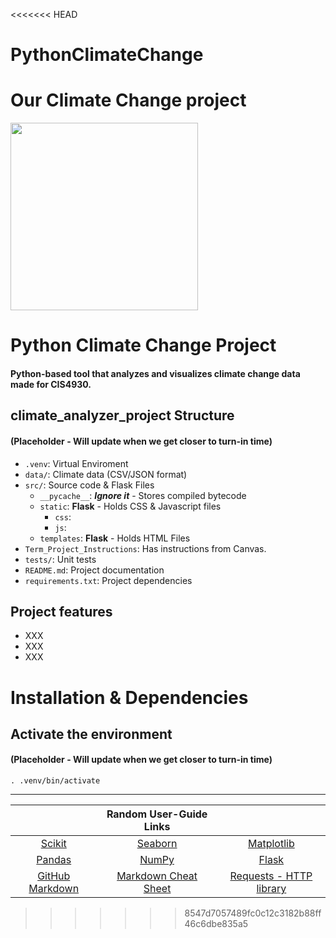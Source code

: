 <<<<<<< HEAD
# PythonClimateChange
Our Climate Change project
=======
<img src="https://i.imgur.com/AqlOpg6.png" width="300" height="">

# Python Climate Change Project

#### Python-based tool that analyzes and visualizes climate change data made for CIS4930.


## climate_analyzer_project Structure 
#### (Placeholder - Will update when we get closer to turn-in time)
* `.venv`: Virtual Enviroment
* `data/`: Climate data (CSV/JSON format)
* `src/`: Source code & Flask Files
    * `__pycache__`: ***Ignore it*** - Stores compiled bytecode
    * `static`: **Flask** - Holds CSS & Javascript files
        * `css`: 
        * `js`:
    * `templates`: **Flask** - Holds HTML Files
* `Term_Project_Instructions`: Has instructions from Canvas.
* `tests/`: Unit tests
* `README.md`: Project documentation
* `requirements.txt`: Project dependencies

## Project features
- XXX
- XXX
- XXX


# Installation & Dependencies

## Activate the environment
#### (Placeholder - Will update when we get closer to turn-in time)
```
. .venv/bin/activate
```

---
|             |    Random User-Guide Links         |               |
|    :----:   |    :----:   |    :----:     |
|[Scikit](https://scikit-learn.org/stable/install.html)|[Seaborn](https://seaborn.pydata.org/tutorial.html)| [Matplotlib](https://matplotlib.org/stable/users/index.html)|
|[Pandas](https://pandas.pydata.org/docs/user_guide/index.html)|[NumPy](https://numpy.org/doc/stable/)|[Flask](https://flask.palletsprojects.com/en/stable/)|
|[GitHub Markdown](https://docs.github.com/en/get-started/writing-on-github/getting-started-with-writing-and-formatting-on-github/basic-writing-and-formatting-syntax)|[Markdown Cheat Sheet](https://www.markdownguide.org/basic-syntax/)| [Requests - HTTP library](https://requests.readthedocs.io/en/latest/)
>>>>>>> 8547d7057489fc0c12c3182b88ff46c6dbe835a5
